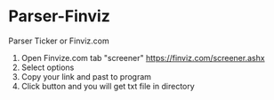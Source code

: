 # Parser-Finviz
Parser Ticker or Finviz.com
1) Open Finvize.com tab "screener" https://finviz.com/screener.ashx
2) Select options
3) Copy your link and past to program
4) Click button and you will get txt file in directory
